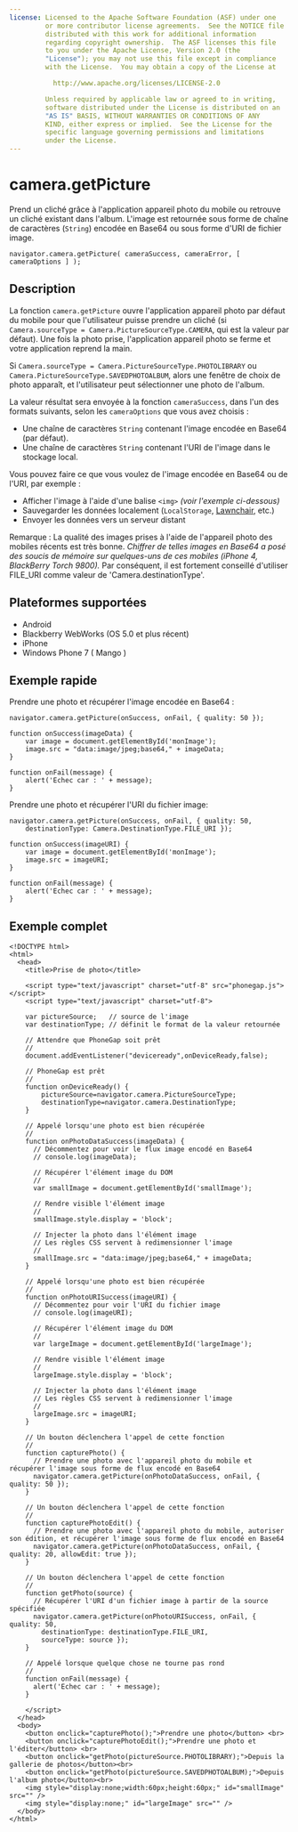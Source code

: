 ```yaml
---
license: Licensed to the Apache Software Foundation (ASF) under one
         or more contributor license agreements.  See the NOTICE file
         distributed with this work for additional information
         regarding copyright ownership.  The ASF licenses this file
         to you under the Apache License, Version 2.0 (the
         "License"); you may not use this file except in compliance
         with the License.  You may obtain a copy of the License at

           http://www.apache.org/licenses/LICENSE-2.0

         Unless required by applicable law or agreed to in writing,
         software distributed under the License is distributed on an
         "AS IS" BASIS, WITHOUT WARRANTIES OR CONDITIONS OF ANY
         KIND, either express or implied.  See the License for the
         specific language governing permissions and limitations
         under the License.
---
```


camera.getPicture
=================

Prend un cliché grâce à l'application appareil photo du mobile ou retrouve un cliché existant dans l'album. L'image est retournée sous forme de chaîne de caractères (`String`) encodée en Base64 ou sous forme d'URI de fichier image.

    navigator.camera.getPicture( cameraSuccess, cameraError, [ cameraOptions ] );

Description
-----------

La fonction `camera.getPicture` ouvre l'application appareil photo par défaut du mobile pour que l'utilisateur puisse prendre un cliché (si `Camera.sourceType = Camera.PictureSourceType.CAMERA`, qui est la valeur par défaut). Une fois la photo prise, l'application appareil photo se ferme et votre application reprend la main.

Si `Camera.sourceType = Camera.PictureSourceType.PHOTOLIBRARY` ou `Camera.PictureSourceType.SAVEDPHOTOALBUM`, alors une fenêtre de choix de photo apparaît, et l'utilisateur peut sélectionner une photo de l'album.

La valeur résultat sera envoyée à la fonction `cameraSuccess`, dans l'un des formats suivants, selon les `cameraOptions` que vous avez choisis :

- Une chaîne de caractères `String` contenant l'image encodée en Base64 (par défaut). 
- Une chaîne de caractères `String` contenant l'URI de l'image dans le stockage local.  

Vous pouvez faire ce que vous voulez de l'image encodée en Base64 ou de l'URI, par exemple :

- Afficher l'image à l'aide d'une balise `<img>` _(voir l'exemple ci-dessous)_
- Sauvegarder les données localement (`LocalStorage`, [Lawnchair](http://brianleroux.github.com/lawnchair/), etc.)
- Envoyer les données vers un serveur distant

Remarque : La qualité des images prises à l'aide de l'appareil photo des mobiles récents est très bonne.  _Chiffrer de telles images en Base64 a posé des soucis de mémoire sur quelques-uns de ces mobiles (iPhone 4, BlackBerry Torch 9800)._  Par conséquent, il est fortement conseillé d'utiliser FILE_URI comme valeur de 'Camera.destinationType'.

Plateformes supportées
----------------------

- Android
- Blackberry WebWorks (OS 5.0 et plus récent)
- iPhone
- Windows Phone 7 ( Mango )

Exemple rapide
--------------

Prendre une photo et récupérer l'image encodée en Base64 :

    navigator.camera.getPicture(onSuccess, onFail, { quality: 50 }); 

    function onSuccess(imageData) {
        var image = document.getElementById('monImage');
        image.src = "data:image/jpeg;base64," + imageData;
    }

    function onFail(message) {
        alert('Echec car : ' + message);
    }

Prendre une photo et récupérer l'URI du fichier image: 

    navigator.camera.getPicture(onSuccess, onFail, { quality: 50, 
        destinationType: Camera.DestinationType.FILE_URI }); 

    function onSuccess(imageURI) {
        var image = document.getElementById('monImage');
        image.src = imageURI;
    }

    function onFail(message) {
        alert('Echec car : ' + message);
    }


Exemple complet
---------------

    <!DOCTYPE html>
    <html>
      <head>
        <title>Prise de photo</title>

        <script type="text/javascript" charset="utf-8" src="phonegap.js"></script>
        <script type="text/javascript" charset="utf-8">

        var pictureSource;   // source de l'image
        var destinationType; // définit le format de la valeur retournée
        
        // Attendre que PhoneGap soit prêt
        //
        document.addEventListener("deviceready",onDeviceReady,false);
    
        // PhoneGap est prêt
        //
        function onDeviceReady() {
            pictureSource=navigator.camera.PictureSourceType;
            destinationType=navigator.camera.DestinationType;
        }

        // Appelé lorsqu'une photo est bien récupérée
        //
        function onPhotoDataSuccess(imageData) {
          // Décommentez pour voir le flux image encodé en Base64
          // console.log(imageData);
      
          // Récupérer l'élément image du DOM
          //
          var smallImage = document.getElementById('smallImage');
      
          // Rendre visible l'élément image
          //
          smallImage.style.display = 'block';
      
          // Injecter la photo dans l'élément image
          // Les règles CSS servent à redimensionner l'image
          //
          smallImage.src = "data:image/jpeg;base64," + imageData;
        }

        // Appelé lorsqu'une photo est bien récupérée
        //
        function onPhotoURISuccess(imageURI) {
          // Décommentez pour voir l'URI du fichier image
          // console.log(imageURI);
      
          // Récupérer l'élément image du DOM
          //
          var largeImage = document.getElementById('largeImage');
      
          // Rendre visible l'élément image
          //
          largeImage.style.display = 'block';
      
          // Injecter la photo dans l'élément image
          // Les règles CSS servent à redimensionner l'image
          //
          largeImage.src = imageURI;
        }

        // Un bouton déclenchera l'appel de cette fonction
        //
        function capturePhoto() {
          // Prendre une photo avec l'appareil photo du mobile et récupérer l'image sous forme de flux encodé en Base64
          navigator.camera.getPicture(onPhotoDataSuccess, onFail, { quality: 50 });
        }

        // Un bouton déclenchera l'appel de cette fonction
        //
        function capturePhotoEdit() {
          // Prendre une photo avec l'appareil photo du mobile, autoriser son édition, et récupérer l'image sous forme de flux encodé en Base64
          navigator.camera.getPicture(onPhotoDataSuccess, onFail, { quality: 20, allowEdit: true }); 
        }
    
        // Un bouton déclenchera l'appel de cette fonction
        //
        function getPhoto(source) {
          // Récupérer l'URI d'un fichier image à partir de la source spécifiée
          navigator.camera.getPicture(onPhotoURISuccess, onFail, { quality: 50, 
            destinationType: destinationType.FILE_URI,
            sourceType: source });
        }

        // Appelé lorsque quelque chose ne tourne pas rond
        // 
        function onFail(message) {
          alert('Echec car : ' + message);
        }

        </script>
      </head>
      <body>
        <button onclick="capturePhoto();">Prendre une photo</button> <br>
        <button onclick="capturePhotoEdit();">Prendre une photo et l'éditer</button> <br>
        <button onclick="getPhoto(pictureSource.PHOTOLIBRARY);">Depuis la gallerie de photos</button><br>
        <button onclick="getPhoto(pictureSource.SAVEDPHOTOALBUM);">Depuis l'album photo</button><br>
        <img style="display:none;width:60px;height:60px;" id="smallImage" src="" />
        <img style="display:none;" id="largeImage" src="" />
      </body>
    </html>
